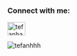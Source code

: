 <h3 align="left">Connect with me:</h3>
<p align="left">
<a href="https://linkedin.com/in/tefanhaetami" target="blank"><img align="center" src="https://raw.githubusercontent.com/rahuldkjain/github-profile-readme-generator/master/src/images/icons/Social/linked-in-alt.svg" alt="tefanhaetami" height="30" width="40" /></a>
</p>

<p><img align="center" src="https://github-readme-stats.vercel.app/api/top-langs?username=tefanhhh&show_icons=true&theme=dark&layout=donut&exclude_repo=github-readme-stats,pw-2-tb-2" alt="tefanhhh" /></p>
